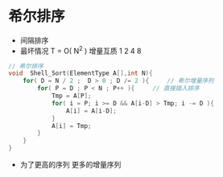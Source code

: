 # 希尔排序

- 间隔排序
- 最坏情况 T = O( N<sup>2</sup> )  增量互质  1 2 4 8 
```c++
// 希尔排序
void  Shell_Sort(ElementType A[],int N){
    for( D = N / 2 ;  D > 0 ; D /= 2 ){     // 希尔增量序列
        for( P = D ; P < N ; P++ ){     // 直接插入排序
            Tmp = A[P];
            for( i = P; i >= D && A[i-D] > Tmp; i -= D ){
                A[i] = A[i-D];
            }
            A[i] = Tmp;
        }
    }
}
```


- 为了更高的序列  更多的增量序列 